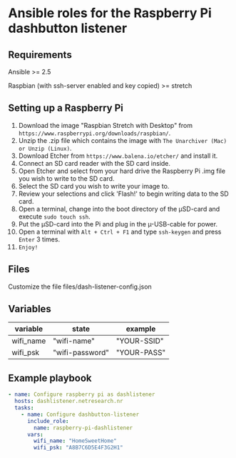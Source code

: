 # Ansible roles for the Raspberry Pi dashbutton listener

## Requirements

Ansible >= 2.5

Raspbian (with ssh-server enabled and key copied) >= stretch

## Setting up a Raspberry Pi

 1. Download the image "Raspbian Stretch with Desktop" from `https://www.raspberrypi.org/downloads/raspbian/`.
 2. Unzip the .zip file which contains the image with `The Unarchiver (Mac) or Unzip (Linux)`.
 3. Download Etcher from `https://www.balena.io/etcher/` and install it.
 4. Connect an SD card reader with the SD card inside.
 5. Open Etcher and select from your hard drive the Raspberry Pi .img file you wish to write to the SD card.
 6. Select the SD card you wish to write your image to.
 7. Review your selections and click 'Flash!' to begin writing data to the SD card.
 8. Open a terminal, change into the boot directory of the µSD-card and execute `sudo touch ssh`.
 9. Put the µSD-card into the Pi and plug in the µ-USB-cable for power.
10. Open a terminal with `Alt + Ctrl + F1` and type `ssh-keygen` and press `Enter` 3 times.
11. `Enjoy!`

## Files

Customize the file files/dash-listener-config.json

## Variables

| variable   | state           | example       |
| ---------- | --------------- | ------------- |
| wifi_name  | "wifi-name"     | "YOUR-SSID"   |
| wifi_psk   | "wifi-password" | "YOUR-PASS"   |

## Example playbook

```yaml
- name: Configure raspberry pi as dashlistener
  hosts: dashlistener.netresearch.nr
  tasks:
    - name: Configure dashbutton-listener
      include_role:
        name: raspberry-pi-dashlistener
      vars:
        wifi_name: "HomeSweetHome"
        wifi_psk: "A8B7C6D5E4F3G2H1"
```
